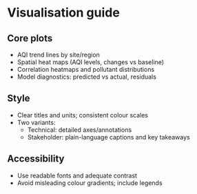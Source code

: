# Visualisation guide

## Core plots
- AQI trend lines by site/region
- Spatial heat maps (AQI levels, changes vs baseline)
- Correlation heatmaps and pollutant distributions
- Model diagnostics: predicted vs actual, residuals

## Style
- Clear titles and units; consistent colour scales
- Two variants:
  - Technical: detailed axes/annotations
  - Stakeholder: plain-language captions and key takeaways

## Accessibility
- Use readable fonts and adequate contrast
- Avoid misleading colour gradients; include legends
